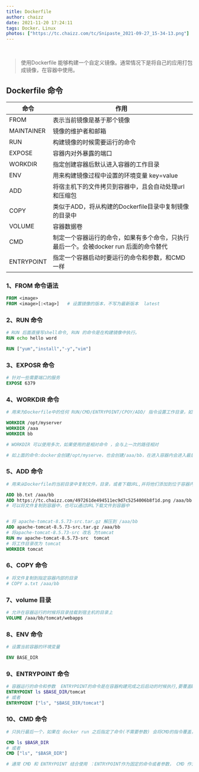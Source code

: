 ```yaml
---
title: Dockerfile
author: chaizz
date: 2021-11-20 17:24:11
tags: Docker、Linux
photos: ["https://tc.chaizz.com/tc/Snipaste_2021-09-27_15-34-13.png"]
---
```


​            

<!--more-->



> 使用Dockerfile 能够构建一个自定义镜像。通常情况下是将自己的应用打包成镜像，在容器中使用。



## Dockerfile 命令

| 命令       | 作用                                                         |
| ---------- | ------------------------------------------------------------ |
| FROM       | 表示当前镜像是基于那个镜像                                   |
| MAINTAINER | 镜像的维护者和邮箱                                           |
| RUN        | 构建镜像的时候需要运行的命令                                 |
| EXPOSE     | 容器内对外暴露的端口                                         |
| WORKDIR    | 指定创建容器后默认进入容器的工作目录                         |
| ENV        | 用来构建镜像过程中设置的环境变量 key=value                   |
| ADD        | 将宿主机下的文件拷贝到容器中，且会自动处理url和压缩包        |
| COPY       | 类似于ADD，将从构建的Dockerfile目录中复制镜像的目录中        |
| VOLUME     | 容器数据卷                                                   |
| CMD        | 制定一个容器运行的命令，如果有多个命令，只执行最后一个。会被docker run 后面的命令替代 |
| ENTRYPOINT | 指定一个容器启动时要运行的命令和参数，和CMD一样              |

###  1、FROM 命令语法

```dockerfile
FROM <image>
FROM <image>[:<tag>]   # 设置镜像的版本，不写为最新版本  latest

```

### 2、RUN 命令

```dockerfile
# RUN 后面直接写shell命令, RUN 的命令是在构建镜像中执行。
RUN echo hello word

RUN ["yum","install","-y","vim"]
```

### 3、EXPOSR 命令

```dockerfile
# 针对一些需要端口的服务
EXPOSE 6379
```

### 4、WORKDIR 命令

```dockerfile
# 用来为Dockerfile中的任何 RUN/CMD/ENTRYPOINT/CPOY/ADD/ 指令设置工作目录，如果WORKDIR  不存在，即使他没有在后续得命令中被使用，也将会被创建。

WORKDIR /opt/myserver
WORKDIR /aaa
WORKDIR bb

# WORKDIR 可以使用多次，如果使用的是相对命令 ，会与上一次的路径相对

# 如上面的命令:docker会创建/opt/myserve，也会创建/aaa/bb，在进入容器内会进入最后的WORKDIR的路径下即：/aaa/bb
```

### 5、ADD 命令

```dockerfile
# 用来从Dockerfile的当前目录中复制文件，目录，或者下载URL,并将他们添加到位于容器内指定的文件中

ADD bb.txt /aaa/bb
ADD https://tc.chaizz.com/497261de494511ec9d7c5254006b8f1d.png /aaa/bb
# 可以将文件复制到容器中，也可以通过URL下载文件到容器中


# 将 apache-tomcat-8.5.73-src.tar.gz 解压到 /aaa/bb 
ADD apache-tomcat-8.5.73-src.tar.gz /aaa/bb
# 将apache-tomcat-8.5.73-src 改名 为tomcat
RUN mv apache-tomcat-8.5.73-src  tomcat
# 将工作目录改为 tomcat
WORKDIR tomcat

```

### 6、COPY 命令

```dockerfile
# 将文件复制到指定容器内部的目录
# COPY a.txt /aaa/bb
```



### 7、volume 目录

```dockerfile
# 允许在容器运行的时候将目录挂载到宿主机的目录上
VOLUME /aaa/bb/tomcat/webapps

```



### 8、ENV 命令

```dockerfile
# 设置当前容器的环境变量

ENV BASE_DIR

```



### 9、ENTRYPOINT 命令

```dockerfile
# 容器运行的命令和参数  ENTRYPOINT的命令是在容器构建完成之后启动的时候执行,要覆盖ENTRYPOINT  他的指令 需要在docker run 的时候加上 --entrypoint ls 
ENTRYPOINT ls $BASE_DIR/tomcat
# 或者
ENTRYPOINT ["ls", "$BASE_DIR/tomcat"]
```



### 10、CMD 命令

```dockerfile
# 只执行最后一个，如果在 docker run 之后指定了命令(不需要参数) 会将CMD的指令覆盖，不再执行CMD的指令

CMD ls $BASR_DIR
# 或者
CMD ["ls", "$BASR_DIR"]

# 通常 CMD 和 ENTRYPOINT 结合使用 ：ENTRYPOINT作为固定的命令或者参数， CMD 作为可变的参数，附加在ENTRYPOINT命令之后。 然后ENTRYPOINT + CMD 结合为一条命令。  即可实现在docker run 的时候可以指定参数运行同一个容器
```


